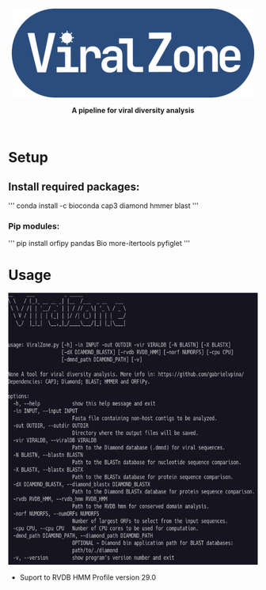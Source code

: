 <br>

<div align="center">

<img src="https://github.com/gabrielvpina/my_images/blob/main/vz_blueBG.png" width="490" height="180">
  
  <p align="center">
    <strong>A pipeline for viral diversity analysis</strong>
  </p>
</div>
<br>

# Setup
## Install required packages:
'''
conda install -c bioconda cap3 diamond hmmer blast
'''
### Pip modules:
'''
pip install orfipy pandas Bio more-itertools pyfiglet
'''

# Usage
<img src="https://github.com/gabrielvpina/my_images/blob/main/viralzone_usage.png" width="800" height="550">


* Suport to RVDB HMM Profile version 29.0
